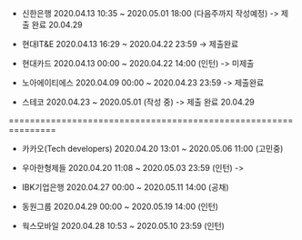 - 신한은행  2020.04.13 10:35 ~ 2020.05.01 18:00 (다음주까지 작성예정) -> 제출 완료 20.04.29

- 현대IT&E  2020.04.13 16:29 ~ 2020.04.22 23:59 -> 제출완료

- 현대카드  2020.04.13 00:00 ~ 2020.04.22 14:00 (인턴) -> 미제출

- 노아에이티에스  2020.04.09 00:00 ~ 2020.04.23 23:59 -> 제출완료 

- 스테코 2020.04.23 ~ 2020.05.01 (작성 중) -> 제출 완료 20.04.29

===============================================================

- 카카오(Tech developers) 2020.04.20 13:01 ~ 2020.05.06 11:00 (고민중)

- 우아한형제들 2020.04.20 11:08 ~ 2020.05.03 23:59 (인턴) -> 

- IBK기업은행 2020.04.27 00:00 ~ 2020.05.11 14:00 (공채)

- 동원그룹 2020.04.29 00:00 ~ 2020.05.19 14:00 (인턴)

- 웍스모바일 2020.04.28 10:53 ~ 2020.05.10 23:59 (인턴)
